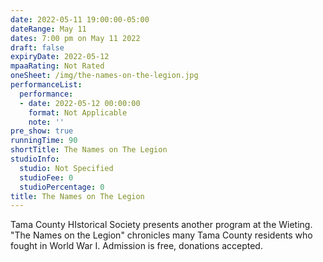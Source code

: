 ```yaml
---
date: 2022-05-11 19:00:00-05:00
dateRange: May 11
dates: 7:00 pm on May 11 2022
draft: false
expiryDate: 2022-05-12
mpaaRating: Not Rated
oneSheet: /img/the-names-on-the-legion.jpg
performanceList:
  performance:
  - date: 2022-05-12 00:00:00
    format: Not Applicable
    note: ''
pre_show: true
runningTime: 90
shortTitle: The Names on The Legion
studioInfo:
  studio: Not Specified
  studioFee: 0
  studioPercentage: 0
title: The Names on The Legion
---
```


Tama County HIstorical Society presents another program at the Wieting.  "The Names on the Legion" chronicles many Tama County residents who fought in World War I.  Admission is free, donations accepted.